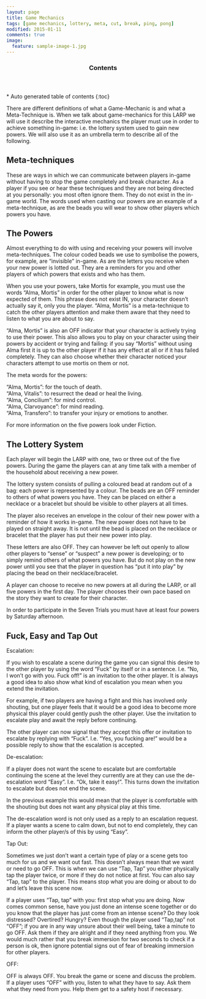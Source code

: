 ```yaml
---
layout: page
title: Game Mechanics
tags: [game mechanics, lottery, meta, cut, break, ping, pong]
modified: 2015-01-11
comments: true
image:
  feature: sample-image-1.jpg
---
```


<section id="table-of-contents" class="toc">
  <header>
    <h3>Contents</h3>
  </header>
<div id="drawer" markdown="1">
*  Auto generated table of contents
{:toc}
</div>
</section><!-- /#table-of-contents -->

There are different definitions of what a Game-Mechanic is and what a Meta-Technique is. When we talk about game-mechanics for this LARP we will use it describe the interactive mechanics the player must use in order to achieve something in-game: i.e. the lottery system used to gain new powers. We will also use it as an umbrella term to describe all of the following.

## Meta-techniques

These are ways in which we can communicate between players in-game without having to stop the game completely and break character. As a player if you see or hear these techniques and they are not being directed at you personally: you most often ignore them. They do not exist in the in-game world. The words used when casting our powers are an example of a meta-technique, as are the beads you will wear to show other players which powers you have.

## The Powers

Almost everything to do with using and receiving your powers will involve meta-techniques.
The colour coded beads we use to symbolise the powers, for example, are “invisible” in-game. As are the letters you receive when your new power is lotted out. They are a reminders for you and other players of which powers that exists and who has them.

When you use your powers, take Mortis for example, you must use the words “Alma, Mortis” in order for the other player to know what is now expected of them. This phrase does not exist IN, your character doesn’t actually say it, only you the player. “Alma, Mortis” is a meta-technique to catch the other players attention and make them aware that they need to listen to what you are about to say.

“Alma, Mortis” is also an OFF indicator that your character is actively trying to use their power. This also allows you to play on your character using their powers by accident or trying and failing: if you say “Mortis” without using Alma first it is up to the other player if it has any effect at all or if it has failed completely. They can also choose whether their character noticed your characters attempt to use mortis on them or not.

The meta words for the powers:

“Alma, Mortis”: for the touch of death.  
“Alma, Vitalis”: to resurrect the dead or heal the living.  
“Alma, Concilium”: for mind control.  
“Alma, Clarvoyance”: for mind reading.  
“Alma, Transfero”: to transfer your injury or emotions to another.  

For more information on the five powers look under Fiction.

## The Lottery System

Each player will begin the LARP with one, two or three out of the five powers. During the game the players can at any time talk with a member of the household about receiving a new power. 

The lottery system consists of pulling a coloured bead at random out of a bag: each power is represented by a colour. The beads are an OFF reminder to others of what powers you have. They can be placed on either a necklace or a bracelet but should be visible to other players at all times. 

The player also receives an envelope in the colour of their new power with a reminder of how it works in-game. The new power does not have to be played on straight away. It is not until the bead is placed on the necklace or bracelet that the player has put their new power into play.

These letters are also OFF. They can however be left out openly to allow other players to “sense” or “suspect” a new power is developing; or to simply remind others of what powers you have. But do not play on the new power until you see that the player in question has “put it into play” by placing the bead on their necklace/bracelet.

A player can choose to receive no new powers at all during the LARP, or all five powers in the first day. The player chooses their own pace based on the story they want to create for their character. 

In order to participate in the Seven Trials you must have at least four powers by Saturday afternoon.

## Fuck, Easy and Tap Out

Escalation:

If you wish to escalate a scene during the game you can signal this desire to the other player by using the word “Fuck” by itself or in a sentence. I.e. “No, I won’t go with you. Fuck off!” is an invitation to the other player. It is always a good idea to also show what kind of escalation you mean when you extend the invitation. 

For example, if two players are having a fight and this has involved only shouting, but one player feels that it would be a good idea to become more physical this player could gently push the other player. Use the invitation to escalate play and await the reply before continuing.

The other player can now signal that they accept this offer or invitation to escalate by replying with “Fuck”. I.e. “Yes, you fucking are!” would be a possible reply to show that the escalation is accepted. 

De-escalation:

If a player does not want the scene to escalate but are comfortable continuing the scene at the level they currently are at they can use the de-escalation word “Easy”. I.e. “Ok, take it easy!”. This turns down the invitation to escalate but does not end the scene. 

In the previous example this would mean that the player is comfortable with the shouting but does not want any physical play at this time.

The de-escalation word is not only used as a reply to an escalation request. If a player wants a scene to calm down, but not to end completely, they can inform the other player/s of this by using “Easy”. 

Tap Out:

Sometimes we just don’t want a certain type of play or a scene gets too much for us and we want out fast. This doesn’t always mean that we want or need to go OFF. This is when we can use “Tap, Tap” you either physically tap the player twice, or more if they do not notice at first. You can also say “Tap, tap” to the player. This means stop what you are doing or about to do and let’s leave this scene now. 

If a player uses “Tap, tap” with you: first stop what you are doing. Now comes common sense, have you just done an intense scene together or do you know that the player has just come from an intense scene? Do they look distressed? Overtired? Hungry? Even though the player used “Tap,tap” not “OFF”; if you are in any way unsure about their well being, take a minute to go OFF. Ask them if they are alright and if they need anything from you. We would much rather that you break immersion for two seconds to check if a person is ok, then ignore potential signs out of fear of breaking immersion for other players. 

OFF:

OFF is always OFF. You break the game or scene and discuss the problem. If a player uses “OFF” with you, listen to what they have to say. Ask them what they need from you. Help them get to a safety host if necessary. 
